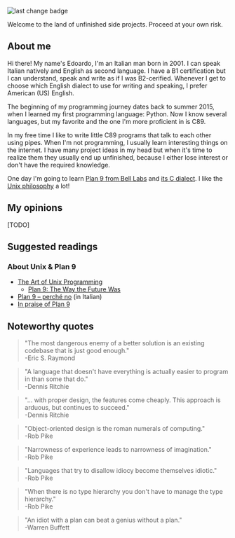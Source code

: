 ![last change badge](https://img.shields.io/github/last-commit/EdoardoLaGreca/EdoardoLaGreca?label=last%20change)

Welcome to the land of unfinished side projects. Proceed at your own risk.

## About me

Hi there! My name's Edoardo, I'm an Italian man born in 2001. I can speak Italian natively and English as second language. I have a B1 certification but I can understand, speak and write as if I was B2-cerified. Whenever I get to choose which English dialect to use for writing and speaking, I prefer American (US) English.

The beginning of my programming journey dates back to summer 2015, when I learned my first programming language: Python. Now I know several languages, but my favorite and the one I'm more proficient in is C89.

In my free time I like to write little C89 programs that talk to each other using pipes. When I'm not programming, I usually learn interesting things on the internet. I have many project ideas in my head but when it's time to realize them they usually end up unfinished, because I either lose interest or don't have the required knowledge.

One day I'm going to learn [Plan 9 from Bell Labs](https://en.wikipedia.org/wiki/Plan_9_from_Bell_Labs) and [its C dialect](http://doc.cat-v.org/plan_9/programming/c_programming_in_plan_9). I like the [Unix philosophy](http://www.catb.org/esr/writings/taoup/html/philosophychapter.html) a lot!

## My opinions

[TODO]

## Suggested readings

### About Unix & Plan 9

 - [The Art of Unix Programming](http://www.catb.org/esr/writings/taoup/html/index.html)
   - [Plan 9: The Way the Future Was](http://www.catb.org/esr/writings/taoup/html/plan9.html)
 - [Plan 9 – perché no](https://okpanico.wordpress.com/2015/12/21/plan-9-perche-no/) (in Italian)
 - [In praise of Plan 9](https://drewdevault.com/2022/11/12/In-praise-of-Plan-9.html)

## Noteworthy quotes

> "The most dangerous enemy of a better solution is an existing codebase that is just good enough."  
>  -Eric S. Raymond

> "A language that doesn't have everything is actually easier to program in than some that do."  
>  -Dennis Ritchie

> "... with proper design, the features come cheaply. This approach is arduous, but continues to succeed."  
>  -Dennis Ritchie

> "Object-oriented design is the roman numerals of computing."  
>  -Rob Pike

> "Narrowness of experience leads to narrowness of imagination."  
>  -Rob Pike

> "Languages that try to disallow idiocy become themselves idiotic."  
>  -Rob Pike

> "When there is no type hierarchy you don't have to manage the type hierarchy."  
>  -Rob Pike

> "An idiot with a plan can beat a genius without a plan."  
>  -Warren Buffett

